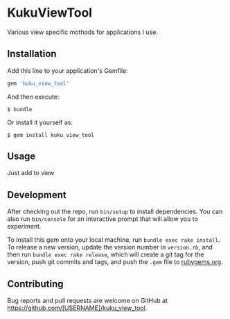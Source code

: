 # KukuViewTool
Various view specific mothods for applications I use.

## Installation

Add this line to your application's Gemfile:

```ruby
gem 'kuku_view_tool'
```

And then execute:

    $ bundle

Or install it yourself as:

    $ gem install kuku_view_tool

## Usage

Just add to view

## Development

After checking out the repo, run `bin/setup` to install dependencies. You can also run `bin/console` for an interactive prompt that will allow you to experiment.

To install this gem onto your local machine, run `bundle exec rake install`. To release a new version, update the version number in `version.rb`, and then run `bundle exec rake release`, which will create a git tag for the version, push git commits and tags, and push the `.gem` file to [rubygems.org](https://rubygems.org).

## Contributing

Bug reports and pull requests are welcome on GitHub at https://github.com/[USERNAME]/kuku_view_tool.

